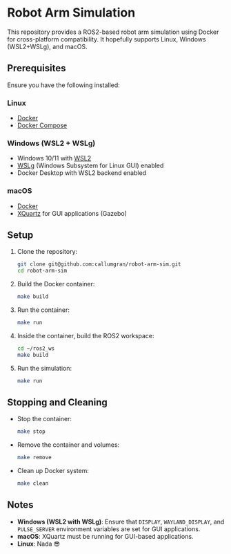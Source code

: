 # Robot Arm Simulation

This repository provides a ROS2-based robot arm simulation using Docker for cross-platform compatibility. It hopefully supports Linux, Windows (WSL2+WSLg), and macOS.

## Prerequisites

Ensure you have the following installed:

### Linux
- [Docker](https://docs.docker.com/engine/install/)
- [Docker Compose](https://docs.docker.com/compose/install/)

### Windows (WSL2 + WSLg)
- Windows 10/11 with [WSL2](https://learn.microsoft.com/en-us/windows/wsl/install)
- [WSLg](https://learn.microsoft.com/en-us/windows/wsl/tutorials/gui-apps) (Windows Subsystem for Linux GUI) enabled
- Docker Desktop with WSL2 backend enabled

### macOS
- [Docker](https://docs.docker.com/desktop/install/mac/)
- [XQuartz](https://www.xquartz.org/) for GUI applications (Gazebo)

## Setup

1. Clone the repository:
   ```sh
   git clone git@github.com:callumgran/robot-arm-sim.git
   cd robot-arm-sim
   ```

2. Build the Docker container:
   ```sh
   make build
   ```

3. Run the container:
   ```sh
   make run
   ```

4. Inside the container, build the ROS2 workspace:
   ```sh
   cd ~/ros2_ws
   make build
   ```

5. Run the simulation:
   ```sh
   make run
   ```

## Stopping and Cleaning

- Stop the container:
  ```sh
  make stop
  ```

- Remove the container and volumes:
  ```sh
  make remove
  ```

- Clean up Docker system:
  ```sh
  make clean
  ```

## Notes

- **Windows (WSL2 with WSLg)**: Ensure that `DISPLAY`, `WAYLAND_DISPLAY`, and `PULSE_SERVER` environment variables are set for GUI applications.
- **macOS**: XQuartz must be running for GUI-based applications.
- **Linux**: Nada 😎